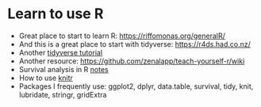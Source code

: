 # Learn to use R

* Great place to start to learn R: https://riffomonas.org/generalR/
* And this is a great place to start with tidyverse: https://r4ds.had.co.nz/
* Another [tidyverse tutorial](https://cbdm-01.zdv.uni-mainz.de/~galanisl/danalysis/)
* Another resource: https://github.com/zenalapp/teach-yourself-r/wiki
* Survival analysis in R [notes](https://myweb.uiowa.edu/pbreheny/7210/f19/notes.html)
* How to use [knitr](https://kbroman.org/knitr_knutshell/)
* Packages I frequently use: ggplot2, dplyr, data.table, survival, tidy, knit, lubridate, stringr, gridExtra


